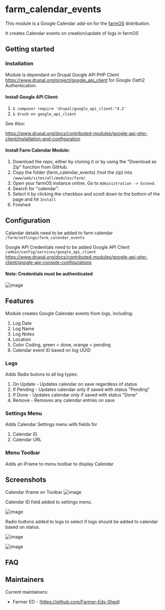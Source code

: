 <!---
Full module name and description.
-->
# farm_calendar_events
This module is a Google Calendar add-on for the [farmOS](http://drupal.org/project/farm)
distribution.

It creates Calendar events on creation/update of logs in farmOS


<!---
Geting started.
-->
## Getting started

<!---
Document installation steps.
-->
### Installation

Module is dependant on Drupal Google API PHP Client https://www.drupal.org/project/google_api_client for Google Oath2 Authentication.

#### Install Google API Client: 
1. `$ composer require 'drupal/google_api_client:^4.2'` 
2. `$ drush en google_api_client`

See Also:

https://www.drupal.org/docs/contributed-modules/google-api-php-client/installation-and-configuration

#### Install Farm Calendar Module:

1. Download the repo, either by cloning it or by using the "Download as Zip" function from GitHub. 
1. Copy the folder (farm_calendar_events) (!not the zip) into `/www/web/sites/all/modules/farm/`.
1. Open your farmOS instance online. Go to `Administration -> Extend`. 
1. Search for "calendar".
1. Select it by clicking the checkbox and scroll down to the bottom of the page and hit `Install`
1. Finished


<!---
Document any special configuration the module requires. For example:
- API Keys
- Additional settings options
- External (client) configuration
-->

## Configuration

Calandar details need to be added to farm calendar `/farm/settings/farm_calendar_events`

Google API Credentials need to be added Google API Client `/admin/config/services/google_api_client`
https://www.drupal.org/docs/contributed-modules/google-api-php-client/google-api-console-configurations
#### Note: Credentials must be authenticated

![image](https://user-images.githubusercontent.com/63633329/189284684-6968c7c2-1242-4df9-84bd-eae01961838b.png)

<!---
Document features the module provides.
-->
## Features

<!---
Document features related to different entity types. For example:
- Assets, logs, taxonomies, quantity types, data streams
  - Base fields (added to all bundles)
  - Bundle fields (added to single bundles)
- Quick Forms
- Field modules
- Special logic
- Other special features as needed
-->

Module creates Google Calendar events from logs, including:
1. Log Date
1. Log Name
1. Log Notes
1. Location
1. Color Coding, green = done, orange = pending
1. Calendar event ID based on log UUID


### Logs
Adds Radio butons to all log types:
1. On Update - Updates calendar on save regardless of status 
1. If Pending - Updates calendar only if saved with status "Pending"
1. If Done - Updates calendar only if saved with status "Done"
1. Remove - Removes any calendar entries on save

### Settings Menu
Adds Calendar Settings menu with fields for
1. Calendar ID
1. Calendar URL

### Menu Toolbar
Adds an iFrame to menu toolbar to display Calendar


## Screenshots

Calendar iframe on Toolbar
![image](https://user-images.githubusercontent.com/63633329/181729337-a0237376-8267-44fa-b33f-f9f6b4162e44.png)

Calendar ID field added to settings menu.

![image](https://user-images.githubusercontent.com/63633329/169897971-9135347c-1d28-4e10-a800-537332a6621e.png)

Radio buttons added to logs to select if logs should be added to calendar based on status.

![image](https://user-images.githubusercontent.com/63633329/169898173-060fbe5e-ccf8-4b48-9233-acb34cfeb08c.png)

![image](https://user-images.githubusercontent.com/63633329/181728656-84d751b6-45db-49f5-9aae-0c7d2af8efbb.gif)


<!---
It might be nice to include a FAQ.
-->
## FAQ

<!---
Include maintainers.
-->
## Maintainers

Current maintainers:
- Farmer ED - (https://github.com/Farmer-Eds-Shed)


